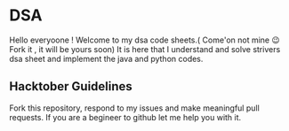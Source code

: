 # DSA
Hello everyoone ! Welcome to my dsa code sheets.( Come'on not mine 😉 Fork it , it will be yours soon)
It is here that I understand and solve strivers dsa sheet and implement the java and python codes.

## Hacktober Guidelines

Fork this repository, respond to my issues and make meaningful pull requests.
If you are a begineer to github let me help you with it.
